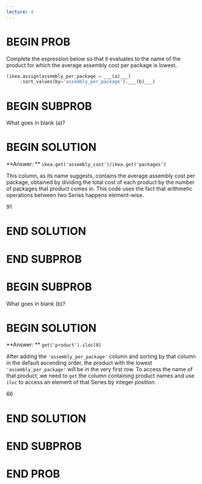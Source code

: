 ```yaml
---
lecture: 4
---
```


# BEGIN PROB

Complete the expression below so that it evaluates to the name of the product for which the average assembly cost per package is lowest.

```py
(ikea.assign(assembly_per_package = ___(a)___)
     .sort_values(by='assembly_per_package').___(b)___)
```

# BEGIN SUBPROB

What goes in blank (a)?

# BEGIN SOLUTION

**Answer: ** `ikea.get('assembly_cost')/ikea.get('packages')`

This column, as its name suggests, contains the average assembly cost per package, obtained by dividing the total cost of each product by the number of packages that product comes in. This code uses the fact that arithmetic operations between two Series happens element-wise.

<average>91</average>
# END SOLUTION

# END SUBPROB

# BEGIN SUBPROB

What goes in blank (b)?

# BEGIN SOLUTION

**Answer: ** `get('product').iloc[0]`

After adding the `'assembly_per_package'` column and sorting by that column in the default ascending order, the product with the lowest `'assembly_per_package'` will be in the very first row. To access the name of that product, we need to `get` the column containing product names and use `iloc` to access an element of that Series by integer position.

<average>66</average>
# END SOLUTION

# END SUBPROB

# END PROB